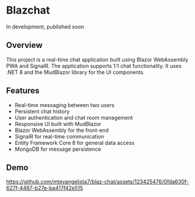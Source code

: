 # Blazchat
In development, published soon

## Overview

This project is a real-time chat application built using Blazor WebAssembly PWA and SignalR. The application supports 1:1 chat functionality. It uses .NET 8 and the MudBlazor library for the UI components.

## Features

- Real-time messaging between two users
- Persistent chat history
- User authentication and chat room management
- Responsive UI built with MudBlazor
- Blazor WebAssembly for the front-end
- SignalR for real-time communication
- Entity Framework Core 8 for general data access
- MongoDB for message persistence

## Demo
https://github.com/mtevangelista7/blaz-chat/assets/123425476/0fda630f-627f-4487-b27e-ba417f42e515


